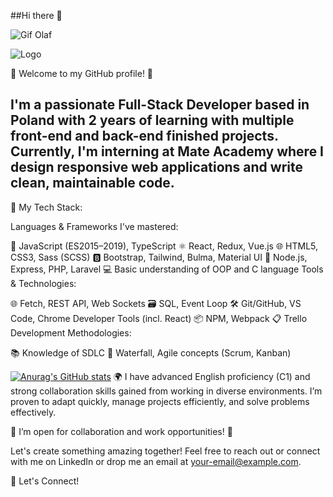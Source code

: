##Hi there 👋

![Gif Olaf](https://i.giphy.com/media/v1.Y2lkPTc5MGI3NjExbnV4N2Q0NjU3eTNoanF3ZWxsYWZjY3JwbHh4NHo0OXZrOHM3MGtubCZlcD12MV9pbnRlcm5hbF9naWZfYnlfaWQmY3Q9Zw/UPqYp2tj61XlBhlPbH/giphy.gif)

![Logo](https://user-images.githubusercontent.com/74038190/212257467-871d32b7-e401-42e8-a166-fcfd7baa4c6b.gif)

🎉 Welcome to my GitHub profile! 🎉

## I'm a passionate Full-Stack Developer based in Poland with 2 years of learning with multiple front-end and back-end finished projects. Currently, I'm interning at Mate Academy where I design responsive web applications and write clean, maintainable code.

🔧 My Tech Stack:

Languages & Frameworks I've mastered:

🌟 JavaScript (ES2015–2019), TypeScript
⚛️ React, Redux, Vue.js
🌐 HTML5, CSS3, Sass (SCSS)
🅱️ Bootstrap, Tailwind, Bulma, Material UI
🚀 Node.js, Express, PHP, Laravel
💻 Basic understanding of OOP and C language
Tools & Technologies:

🌐 Fetch, REST API, Web Sockets
🗃️ SQL, Event Loop
🛠️ Git/GitHub, VS Code, Chrome Developer Tools (incl. React)
📦 NPM, Webpack
📋 Trello
Development Methodologies:

📚 Knowledge of SDLC
🌊 Waterfall, Agile concepts (Scrum, Kanban)

[![Anurag's GitHub stats](https://github-readme-stats.vercel.app/api?username=olafchuszno)](https://github.com/anuraghazra/github-readme-stats)
🌍 I have advanced English proficiency (C1) and strong collaboration skills gained from working in diverse environments. I’m proven to adapt quickly, manage projects efficiently, and solve problems effectively.

🚀 I’m open for collaboration and work opportunities! 🚀

Let's create something amazing together! Feel free to reach out or connect with me on LinkedIn or drop me an email at your-email@example.com.

💬 Let's Connect!
